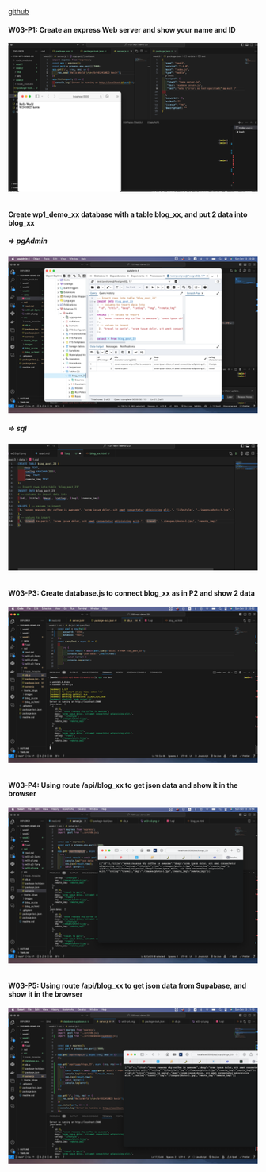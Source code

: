 [github](https://github.com/0x55xx5/1131-wp1-demo-23)


#### W03-P1: Create an express Web server and show your name and ID
 
![](w03-p1.png)
 
```

```

#### Create wp1_demo_xx database with a table blog_xx, and put 2 data into blog_xx
 
##### => pgAdmin
 
![](w03-p2-1.png)
 
##### => sql
 
![](w03-p2-2.png)
 
```

```


#### W03-P3: Create database.js to connect blog_xx as in P2 and show 2 data
 
![](w03-p3.png)
 
```
```


#### W03-P4: Using route /api/blog_xx to get json data and show it in the browser
 
![](w03-p4.png)
 
```
```


#### W03-P5: Using route /api/blog_xx to get json data from Supabase, and show it in the browser
 
![](w03-p5.png)
 
```
```